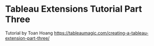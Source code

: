 # Tableau Extensions Tutorial Part Three

Tutorial by Toan Hoang
https://tableaumagic.com/creating-a-tableau-extension-part-three/
